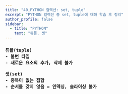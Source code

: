 ```yaml
---
title: "40_PYTHON 컬렉션: set, tuple"
excerpt: "PYTHON 컬렉션 중 set, tuple에 대해 학습 후 정리"
author_profile: false
sidebar:
  - title: "PYTHON"
    text: "튜플, 셋"
---
```

<h4>
<pre>
튜플(tuple)
- 불변 타입
- 새로운 요소의 추가, 삭제 불가<br>
셋(set)
- 중복이 없는 집합
- 순서를 갖지 않음 = 인덱싱, 슬라이싱 불가
</pre>
</h4>
